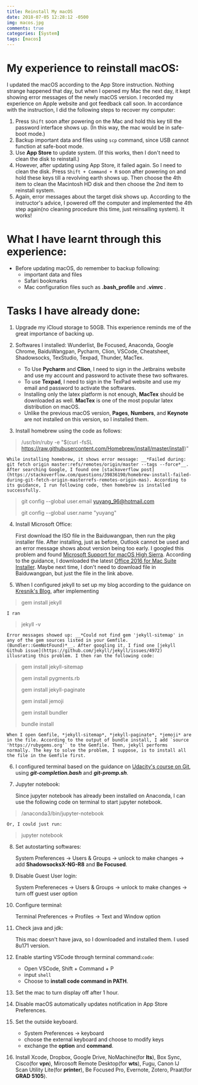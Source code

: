 ```yaml
---
title: Reinstall My macOS
date: 2018-07-05 12:28:12 -0500
img: macos.jpg
comments: true
categories: [System]
tags: [macos]
---
```


# My experience to reinstall macOS:

I updated the macOS according to the App Store instruction. Nothing strange happened that day, but when I opened my Mac the next day, it kept showing error messages of the newly macOS version. I recorded my experience on Apple website and got feedback call soon. In accordance with the instruction, I did the following steps to recover my computer:

1.  Press `Shift` soon after powering on the Mac and hold this key till the password interface shows up. (In this way, the mac would be in safe-boot mode.)
2.  Backup important data and files using `scp` command, since USB cannot function at safe-boot mode.
3.  Use **App Store** to update system. (If this works, then I don't need to clean the disk to reinstall.)
4.  However, after updating using App Store, it failed again. So I need to clean the disk. Press `Shift + Command + R` soon after powering on and hold these keys till a revolving earth shows up. Then choose the 4th item to clean the Macintosh HD disk and then choose the 2nd item to reinstall system.
5.  Again, error messages about the target disk shows up. According to the instructor's advice, I powered off the computer and implemented the 4th step again(no cleaning procedure this time, just reinsalling system). It works!

# What I have learnt through this experience:

+   Before updating macOS, do remember to backup following:
    +   important data and files
    +   Safari bookmarks
    +   Mac configuration files such as **.bash_profile** and **.vimrc** .
  
# Tasks I have already done:
1. Upgrade my iCloud storage to 50GB. This experience reminds me of the great importance of backing up.

2. Softwares I installed: Wunderlist, Be Focused, Anaconda, Google Chrome, BaiduWangpan, Pycharm, Clion, VSCode, Cheatsheet, Shadowsocks, TexStudio, Texpad, Thunder, MacTex.
    +   To Use **Pycharm** and **Clion**, I need to sign in the Jetbrains website and use my account and password to activate these two softwares.
    +   To use **Texpad**, I need to sign in the TexPad website and use my email and password to activate the softwares.
    +   Installing only the latex platform is not enough, **MacTex** should be downloaded as well. **MacTex** is one of the most popular latex distribution on macOS. 
    +   Unlike the previous macOS version, **Pages**, **Numbers**, and **Keynote** are not installed on this version, so I installed them. 

3. Install homebrew using the code as follows:
> /usr/bin/ruby -e "$(curl -fsSL https://raw.githubusercontent.com/Homebrew/install/master/install)"

    While installing homebrew, it shows error message: __*Failed during: git fetch origin master:refs/remotes/origin/master --tags --force*__. After searching Google, I found one [stackoverflow post](https://stackoverflow.com/questions/39836190/homebrew-install-failed-during-git-fetch-origin-masterrefs-remotes-origin-mas). According to its guidance, I run following code, then homebrew is installed successfully.
> git config --global user.email yuyang_96@hotmail.com
>
> git config --global user.name "yuyang"

4. Install Microsoft Office:

    First download the ISO file in the Baiduwangpan, then run the pkg installer file. After installing, just as before, Outlook cannot be used and an error message shows about version being too early. I googled this problem and found [Microsoft Support for macOS High Sierra](https://support.office.com/en-us/article/Microsoft-Office-support-for-macOS-10-13-High-Sierra-80bbd3cc-2412-4593-988a-1c5607b26b28). According to the guidance, I downloaded the latest [Office 2016 for Mac Suite Installer](https://go.microsoft.com/fwlink/?linkid=525133). Maybe next time, I don't need to download file in Baiduwangpan, but just the file in the link above.

5. When I configured jekyll to set up my blog according to the guidance on [Kresnik's Blog](http://kresnik.wang/works/tech/2015/06/07/在github-pages网站下用jekyll制作博客教程.html), after implementing 
> gem install jekyll

    I ran 
> jekyll -v

    Error messages showed up: __*Could not find gem 'jekyll-sitemap' in any of the gem sources listed in your Gemfile. (Bundler::GemNotFound)*__. After googling it, I find one [jekyll Github issue](https://github.com/jekyll/jekyll/issues/4972) illusrating this problem. I then ran the following code:
> gem install jekyll-sitemap
> 
> gem install pygments.rb
> 
> gem install jekyll-paginate
> 
> gem install jemoji
> 
> gem install bundler
> 
> bundle install

    When I open Gemfile, *jekyll-sitemap*, *jekyll-paginate*, *jemoji* are in the file. According to the output of bundle install, I add `source 'https://rubygems.org'` to the Gemfile. Then, jekyll performs normally. The key to solve the problem, I suppose, is to install all the file in the Gemfile first.

6. I configured terminal based on the guidance on [Udacity's course on Git](https://classroom.udacity.com/courses/ud775/lessons/2980038599/concepts/33331589510923), using __*git-completion.bash*__ and __*git-promp.sh*__.

7. Jupyter notebook:

    Since jupyter notebook has already been installed on Anaconda, I can use the following code on terminal to start jupyter notebook. 
> /anaconda3/bin/jupyter-notebook

    Or, I could just run:
> jupyter notebook


8. Set autostarting softwares:

    System Preferences -> Users & Groups -> unlock to make changes -> add **ShadowsocksX-NG-R8** and **Be Focused**.

9. Disable Guest User login:

    System Prefereneces -> Users & Groups -> unlock to make changes -> turn off guest user option

10. Configure terminal:

    Terminal Preferences -> Profiles -> Text and Window option

11. Check java and jdk:

    This mac doesn't have java, so I downloaded and installed them. I used 8u171 version.

12. Enable starting VSCode through terminal command:`code`:

    * Open VSCode, Shift + Command + P
    * input `shell`
    * Choose to __install code command in PATH__.

13. Set the mac to turn display off after 1 hour. 

14. Disable macOS automatically updates notification in App Store Preferences.

15. Set the outside keyboard.
    - System Preferences -> keyboard
    - choose the external keyboard and choose to modify keys
    - exchange the **option** and **command**.

16. Install Xcode, Dropbox, Google Drive, NoMachine(for **lts**), Box Sync, Cisco(for **vpn**), Mircosoft Remote Desktop(for **wts**), Fugu, Canon IJ Scan Utility Lite(for **printer**), Be Focused Pro, Evernote, Zotero, Praat(for **GRAD 5105**).


